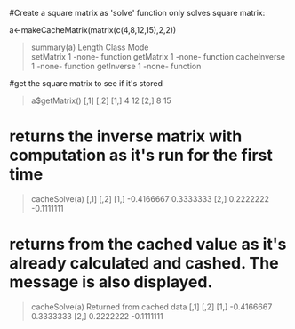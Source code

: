 #Create a square matrix as 'solve' function only solves square matrix:

a<-makeCacheMatrix(matrix(c(4,8,12,15),2,2))

> summary(a)
             Length Class  Mode    
setMatrix    1      -none- function
getMatrix    1      -none- function
cacheInverse 1      -none- function
getInverse   1      -none- function

#get the square matrix to see if it's stored
> a$getMatrix()
     [,1] [,2]
[1,]    4   12
[2,]    8   15

# returns the inverse matrix with computation as it's run for the first time
> cacheSolve(a)
           [,1]       [,2]
[1,] -0.4166667  0.3333333
[2,]  0.2222222 -0.1111111

# returns from the cached value as it's already calculated and cashed. The message is also displayed.
> cacheSolve(a)
Returned from cached data
           [,1]       [,2]
[1,] -0.4166667  0.3333333
[2,]  0.2222222 -0.1111111